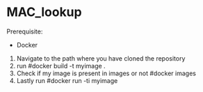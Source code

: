 # MAC_lookup

Prerequisite:
- Docker 



1. Navigate to the path where you have cloned the repository
2. run 
    #docker build -t myimage .
3. Check if my image is present in images or not
    #docker images
4. Lastly run 
    #docker run -ti myimage
